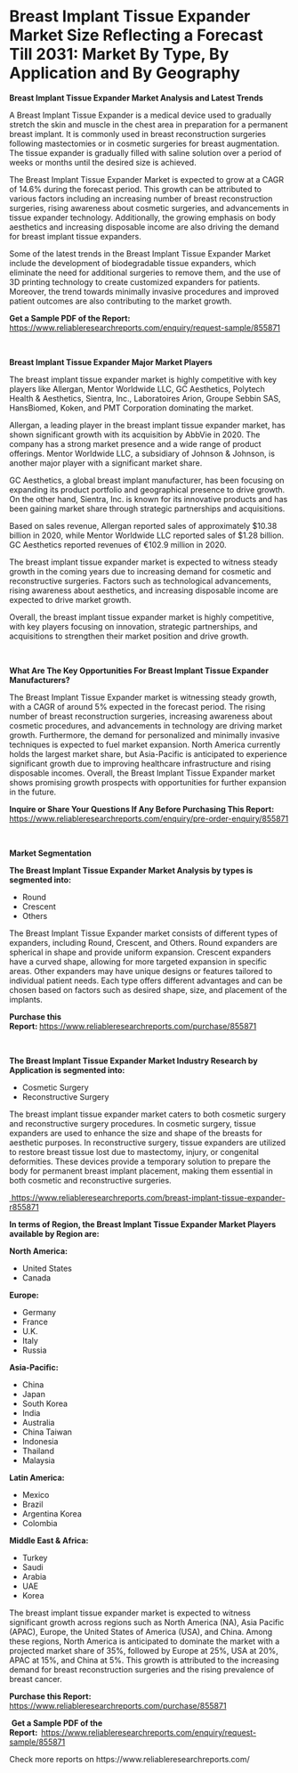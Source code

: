 <p><h1>Breast Implant Tissue Expander Market Size Reflecting a Forecast Till 2031: Market By Type, By Application and By Geography</h1></p><p><strong>Breast Implant Tissue Expander Market Analysis and Latest Trends</strong></p>
<p><p>A Breast Implant Tissue Expander is a medical device used to gradually stretch the skin and muscle in the chest area in preparation for a permanent breast implant. It is commonly used in breast reconstruction surgeries following mastectomies or in cosmetic surgeries for breast augmentation. The tissue expander is gradually filled with saline solution over a period of weeks or months until the desired size is achieved.</p><p>The Breast Implant Tissue Expander Market is expected to grow at a CAGR of 14.6% during the forecast period. This growth can be attributed to various factors including an increasing number of breast reconstruction surgeries, rising awareness about cosmetic surgeries, and advancements in tissue expander technology. Additionally, the growing emphasis on body aesthetics and increasing disposable income are also driving the demand for breast implant tissue expanders.</p><p>Some of the latest trends in the Breast Implant Tissue Expander Market include the development of biodegradable tissue expanders, which eliminate the need for additional surgeries to remove them, and the use of 3D printing technology to create customized expanders for patients. Moreover, the trend towards minimally invasive procedures and improved patient outcomes are also contributing to the market growth.</p></p>
<p><strong>Get a Sample PDF of the Report:&nbsp;</strong> <a href="https://www.reliableresearchreports.com/enquiry/request-sample/855871">https://www.reliableresearchreports.com/enquiry/request-sample/855871</a></p>
<p>&nbsp;</p>
<p><strong>Breast Implant Tissue Expander Major Market Players</strong></p>
<p><p>The breast implant tissue expander market is highly competitive with key players like Allergan, Mentor Worldwide LLC, GC Aesthetics, Polytech Health & Aesthetics, Sientra, Inc., Laboratoires Arion, Groupe Sebbin SAS, HansBiomed, Koken, and PMT Corporation dominating the market. </p><p>Allergan, a leading player in the breast implant tissue expander market, has shown significant growth with its acquisition by AbbVie in 2020. The company has a strong market presence and a wide range of product offerings. Mentor Worldwide LLC, a subsidiary of Johnson & Johnson, is another major player with a significant market share. </p><p>GC Aesthetics, a global breast implant manufacturer, has been focusing on expanding its product portfolio and geographical presence to drive growth. On the other hand, Sientra, Inc. is known for its innovative products and has been gaining market share through strategic partnerships and acquisitions.</p><p>Based on sales revenue, Allergan reported sales of approximately $10.38 billion in 2020, while Mentor Worldwide LLC reported sales of $1.28 billion. GC Aesthetics reported revenues of €102.9 million in 2020.</p><p>The breast implant tissue expander market is expected to witness steady growth in the coming years due to increasing demand for cosmetic and reconstructive surgeries. Factors such as technological advancements, rising awareness about aesthetics, and increasing disposable income are expected to drive market growth.</p><p>Overall, the breast implant tissue expander market is highly competitive, with key players focusing on innovation, strategic partnerships, and acquisitions to strengthen their market position and drive growth.</p></p>
<p>&nbsp;</p>
<p><strong>What Are The Key Opportunities For Breast Implant Tissue Expander Manufacturers?</strong></p>
<p><p>The Breast Implant Tissue Expander market is witnessing steady growth, with a CAGR of around 5% expected in the forecast period. The rising number of breast reconstruction surgeries, increasing awareness about cosmetic procedures, and advancements in technology are driving market growth. Furthermore, the demand for personalized and minimally invasive techniques is expected to fuel market expansion. North America currently holds the largest market share, but Asia-Pacific is anticipated to experience significant growth due to improving healthcare infrastructure and rising disposable incomes. Overall, the Breast Implant Tissue Expander market shows promising growth prospects with opportunities for further expansion in the future.</p></p>
<p><strong>Inquire or Share Your Questions If Any Before Purchasing This Report:</strong> <a href="https://www.reliableresearchreports.com/enquiry/pre-order-enquiry/855871">https://www.reliableresearchreports.com/enquiry/pre-order-enquiry/855871</a></p>
<p>&nbsp;</p>
<p><strong>Market Segmentation</strong></p>
<p><strong>The Breast Implant Tissue Expander Market Analysis by types is segmented into:</strong></p>
<p><ul><li>Round</li><li>Crescent</li><li>Others</li></ul></p>
<p><p>The Breast Implant Tissue Expander market consists of different types of expanders, including Round, Crescent, and Others. Round expanders are spherical in shape and provide uniform expansion. Crescent expanders have a curved shape, allowing for more targeted expansion in specific areas. Other expanders may have unique designs or features tailored to individual patient needs. Each type offers different advantages and can be chosen based on factors such as desired shape, size, and placement of the implants.</p></p>
<p><strong>Purchase this Report:&nbsp;</strong><a href="https://www.reliableresearchreports.com/purchase/855871">https://www.reliableresearchreports.com/purchase/855871</a></p>
<p>&nbsp;</p>
<p><strong>The Breast Implant Tissue Expander Market Industry Research by Application is segmented into:</strong></p>
<p><ul><li>Cosmetic Surgery</li><li>Reconstructive Surgery</li></ul></p>
<p><p>The breast implant tissue expander market caters to both cosmetic surgery and reconstructive surgery procedures. In cosmetic surgery, tissue expanders are used to enhance the size and shape of the breasts for aesthetic purposes. In reconstructive surgery, tissue expanders are utilized to restore breast tissue lost due to mastectomy, injury, or congenital deformities. These devices provide a temporary solution to prepare the body for permanent breast implant placement, making them essential in both cosmetic and reconstructive surgeries.</p></p>
<p><a href="https://www.reliableresearchreports.com/breast-implant-tissue-expander-r855871">&nbsp;https://www.reliableresearchreports.com/breast-implant-tissue-expander-r855871</a></p>
<p><strong>In terms of Region, the Breast Implant Tissue Expander Market Players available by Region are:</strong></p>
<p>
    <p> <strong> North America: </strong>
        <ul>
            <li>United States</li>
            <li>Canada</li>
        </ul>
        </p> 
    <p> <strong> Europe: </strong>
        <ul>
            <li>Germany</li>
            <li>France</li>
            <li>U.K.</li>
            <li>Italy</li>
            <li>Russia</li>
        </ul>
        </p> 
    <p> <strong> Asia-Pacific: </strong>
        <ul>
            <li>China</li>
            <li>Japan</li>
            <li>South Korea</li>
            <li>India</li>
            <li>Australia</li>
            <li>China Taiwan</li>
            <li>Indonesia</li>
            <li>Thailand</li>
            <li>Malaysia</li>
        </ul>
        </p> 
    <p> <strong> Latin America: </strong>
        <ul>
            <li>Mexico</li>
            <li>Brazil</li>
            <li>Argentina Korea</li>
            <li>Colombia</li>
        </ul>
        </p> 
    <p> <strong> Middle East & Africa: </strong>
        <ul>
            <li>Turkey</li>
            <li>Saudi</li>
            <li>Arabia</li>
            <li>UAE</li>
            <li>Korea</li>
        </ul>
    </p>
    </p>
<p><p>The breast implant tissue expander market is expected to witness significant growth across regions such as North America (NA), Asia Pacific (APAC), Europe, the United States of America (USA), and China. Among these regions, North America is anticipated to dominate the market with a projected market share of 35%, followed by Europe at 25%, USA at 20%, APAC at 15%, and China at 5%. This growth is attributed to the increasing demand for breast reconstruction surgeries and the rising prevalence of breast cancer.</p></p>
<p><strong>Purchase this Report: </strong><a href="https://www.reliableresearchreports.com/purchase/855871">https://www.reliableresearchreports.com/purchase/855871</a></p>
<p>&nbsp;<strong>Get a Sample PDF of the Report:&nbsp;&nbsp;</strong><a href="https://www.reliableresearchreports.com/enquiry/request-sample/855871">https://www.reliableresearchreports.com/enquiry/request-sample/855871</a></p>
<p><strong></strong></p>
<p>Check more reports on https://www.reliableresearchreports.com/</p>
